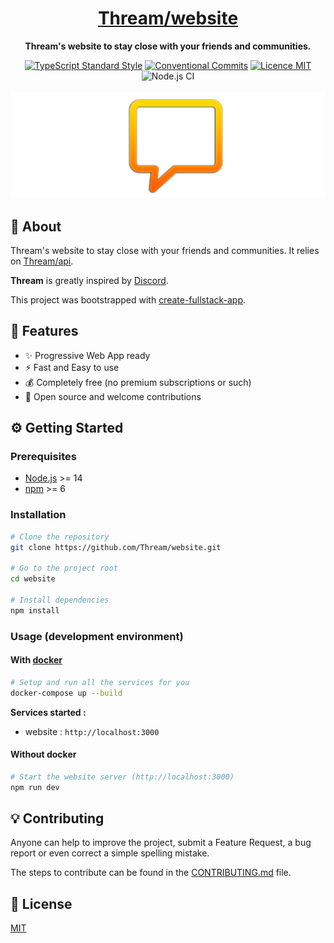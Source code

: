 <h1 align="center"><a href="https://thream.divlo.fr/">Thream/website</a></h1>

<p align="center">
  <strong>Thream's website to stay close with your friends and communities.</strong>
</p>

<p align="center">
  <a href="https://www.npmjs.com/package/ts-standard"><img alt="TypeScript Standard Style" src="https://camo.githubusercontent.com/f87caadb70f384c0361ec72ccf07714ef69a5c0a/68747470733a2f2f62616467656e2e6e65742f62616467652f636f64652532307374796c652f74732d7374616e646172642f626c75653f69636f6e3d74797065736372697074"/></a>
  <a href="https://conventionalcommits.org"><img src="https://img.shields.io/badge/Conventional%20Commits-1.0.0-yellow.svg" alt="Conventional Commits" /></a>
  <a href="./LICENSE"><img src="https://img.shields.io/badge/licence-MIT-blue.svg" alt="Licence MIT"/></a>
  <img src="https://github.com/Thream/website/workflows/Node.js%20CI/badge.svg" alt="Node.js CI" />
  <br/> <br/>
  <a href="https://thream.divlo.fr/"><img src="./.github/images/Thream.png" alt="Thream" /></a>
</p>

## 📜 About

Thream's website to stay close with your friends and communities. It relies on [Thream/api](https://github.com/Thream/api/).

**Thream** is greatly inspired by [Discord](https://discord.com/).

This project was bootstrapped with [create-fullstack-app](https://github.com/Divlo/create-fullstack-app).

## 🚀 Features

- ✨ Progressive Web App ready
- ⚡️ Fast and Easy to use
- 💰 Completely free (no premium subscriptions or such)
- 🚀 Open source and welcome contributions

## ⚙️ Getting Started

### Prerequisites

- [Node.js](https://nodejs.org/) >= 14
- [npm](https://www.npmjs.com/) >= 6

### Installation

```sh
# Clone the repository
git clone https://github.com/Thream/website.git

# Go to the project root
cd website

# Install dependencies
npm install
```

### Usage (development environment)

#### With [docker](https://www.docker.com/)

```sh
# Setup and run all the services for you
docker-compose up --build
```

**Services started :**

- website : `http://localhost:3000`

#### Without docker

```sh
# Start the website server (http://localhost:3000)
npm run dev
```

## 💡 Contributing

Anyone can help to improve the project, submit a Feature Request, a bug report or even correct a simple spelling mistake.

The steps to contribute can be found in the [CONTRIBUTING.md](./.github/CONTRIBUTING.md) file.

## 📄 License

[MIT](./LICENSE)
